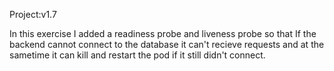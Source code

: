 Project:v1.7

In this exercise I added a readiness probe and liveness probe so that If
the backend cannot connect to the database it can't recieve requests and at the sametime it can
kill and restart the pod if it still didn't connect.